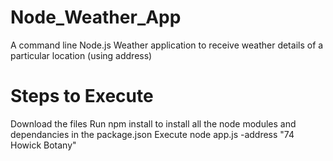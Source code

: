 # Node_Weather_App
A command line Node.js Weather application to receive weather details of a particular location (using address) 

# Steps to Execute
Download the files
Run npm install to install all the node modules and dependancies in the package.json
Execute node app.js -address "74 Howick Botany"
